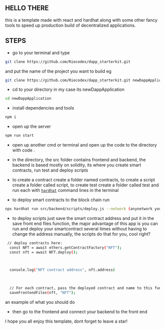 ## HELLO THERE
this is a template made with react and hardhat along with some other fancy tools to speed up production build of decentralized applications.

## STEPS
- go to your terminal and type 
```bash
git clone https://github.com/Riocodex/dapp_starterkit.git
```
 and put the name of the project you want to build eg 

 ```bash
git clone https://github.com/Riocodex/dapp_starterkit.git newDappApplication
```

- cd to your directory in my case its newDappApplication
```bash
cd newDappApplication
```
- install dependencies and tools 
```bash
npm i 
```
- open up the server 
```bash
npm run start
```

- open up another cmd or terminal and open up the code to the directory with code .

- in the directory, the src folder contains frontend and backend, the backend is based mostly on solidity, its where you create smart contracts, run test and deploy scripts

- to create a contract create a folder named contracts, to create a script create a folder called script, to create test create a folder called test and run each with [`hardhat`](https://hardhat.org/) command lines in the terminal

- to deploy smart contracts to the block chain run
```bash
npx hardhat run src/backend/scripts/deploy.js --network (anynetwork you want)
```

- to deploy scripts just save the smart contract address and put it in the save front end files function, the major advantage of this app is you can run and deploy your smartcontract several times without having to change the address manually, the scripts do that for you, cool right?

```bash
 // deploy contracts here:
  const NFT = await ethers.getContractFactory("NFT");
  const nft = await NFT.deploy();

 

  console.log("NFT contract address", nft.address)
 

  
  // For each contract, pass the deployed contract and name to this function to save a copy of the contract ABI and address to the front end.
  saveFrontendFiles(nft, "NFT");
```
an example of what you should do

- then go to the frontend and connect your backend to the front end

I hope you all enjoy this template, dont forget to leave a star!

